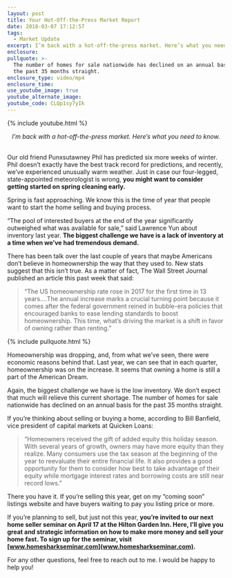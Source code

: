 ```yaml
---
layout: post
title: Your Hot-Off-the-Press Market Report
date: 2018-03-07 17:12:57
tags:
  - Market Update
excerpt: I’m back with a hot-off-the-press market. Here’s what you need to know.
enclosure:
pullquote: >-
  The number of homes for sale nationwide has declined on an annual basis for
  the past 35 months straight.
enclosure_type: video/mp4
enclosure_time:
use_youtube_image: true
youtube_alternate_image:
youtube_code: CLQp1sy7yIk
---
```


{% include youtube.html %}

<center><em>I&rsquo;m back with a hot-off-the-press market. Here&rsquo;s what you need to know.</em></center>

<center>&nbsp;</center>

Our old friend Punxsutawney Phil has predicted six more weeks of winter. Phil doesn’t exactly have the best track record for predictions, and recently, we’ve experienced unusually warm weather. Just in case our four-legged, state-appointed meteorologist is wrong, **you might want to consider getting started on spring cleaning early.**

Spring is fast approaching. We know this is the time of year that people want to start the home selling and buying process.

“The pool of interested buyers at the end of the year significantly outweighed what was available for sale,” said Lawrence Yun about inventory last year. **The biggest challenge we have is a lack of inventory at a time when we’ve had tremendous demand.**

There has been talk over the last couple of years that maybe Americans don’t believe in homeownership the way that they used to. New stats suggest that this isn’t true. As a matter of fact, The Wall Street Journal published an article this past week that said:

> “The US homeownership rate rose in 2017 for the first time in 13 years….The annual increase marks a crucial turning point because it comes after the federal government reined in bubble-era policies that encouraged banks to ease lending standards to boost homeownership. This time, what’s driving the market is a shift in favor of owning rather than renting.”

{% include pullquote.html %}

Homeownership was dropping, and, from what we’ve seen, there were economic reasons behind that. Last year, we can see that in each quarter, homeownership was on the increase. It seems that owning a home is still a part of the American Dream.

Again, the biggest challenge we have is the low inventory. We don’t expect that much will relieve this current shortage. The number of homes for sale nationwide has declined on an annual basis for the past 35 months straight.

If you’re thinking about selling or buying a home, according to Bill Banfield, vice president of capital markets at Quicken Loans:

> “Homeowners received the gift of added equity this holiday season. With several years of growth, owners may have more equity than they realize. Many consumers use the tax season at the beginning of the year to reevaluate their entire financial life. It also provides a good opportunity for them to consider how best to take advantage of their equity while mortgage interest rates and borrowing costs are still near record lows.”

There you have it. If you’re selling this year, get on my “coming soon” listings website and have buyers waiting to pay you listing price or more.

If you’re planning to sell, but just not this year, **you’re invited to our next home seller seminar on April 17 at the Hilton Garden Inn. Here, I’ll give you great and strategic information on how to make more money and sell your home fast. To sign up for the seminar, visit [www.homesharkseminar.com](www.homesharkseminar.com).**

For any other questions, feel free to reach out to me. I would be happy to help you!